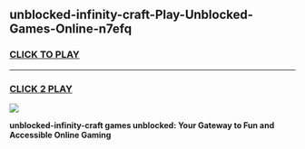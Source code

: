 
## unblocked-infinity-craft-Play-Unblocked-Games-Online-n7efq
<h3>
<a href="https://premium76.site?title=unblocked-infinity-craft&ref=25A">CLICK TO PLAY</a></h3>
<hr>

<h3>
<a href="https://premium76.site?title=unblocked-infinity-craft&ref=25A">CLICK 2 PLAY</a>
  
</h3>

<a href="https://premium76.site?title=unblocked-infinity-craft&ref=25A"><img src="https://clearcache.store/games.png"></a>


**unblocked-infinity-craft games unblocked: Your Gateway to Fun and Accessible Online Gaming**
